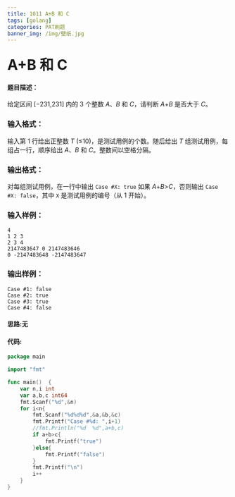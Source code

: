 ```yaml
---
title: 1011 A+B 和 C
tags: [golang]
categories: PAT刷题
banner_img: /img/壁纸.jpg
---
```


### <font size=6px>A+B 和 C</font>

#### 题目描述：

给定区间 [−231,231] 内的 3 个整数 *A*、*B* 和 *C*，请判断 *A*+*B* 是否大于 *C*。

### 输入格式：

输入第 1 行给出正整数 *T* (≤10)，是测试用例的个数。随后给出 *T* 组测试用例，每组占一行，顺序给出 *A*、*B* 和 *C*。整数间以空格分隔。

### 输出格式：

对每组测试用例，在一行中输出 `Case #X: true` 如果 *A*+*B*>*C*，否则输出 `Case #X: false`，其中 `X` 是测试用例的编号（从 1 开始）。

### 输入样例：

```in
4
1 2 3
2 3 4
2147483647 0 2147483646
0 -2147483648 -2147483647
```

### 输出样例：

```out
Case #1: false
Case #2: true
Case #3: true
Case #4: false
```

#### 思路:无

#### 代码:

```go
package main

import "fmt"

func main()  {
    var n,i int
    var a,b,c int64
    fmt.Scanf("%d",&n)
    for i<n{
        fmt.Scanf("%d%d%d",&a,&b,&c)
        fmt.Printf("Case #%d: ",i+1)
        //fmt.Println("%d  %d",a+b,c)
        if a+b>c{
            fmt.Printf("true")
        }else{
            fmt.Printf("false")
        }
        fmt.Printf("\n")
        i++
    }
}
```

